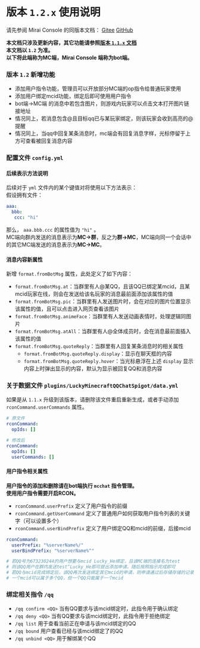 # 版本 `1.2.x` 使用说明

请先参阅 Mirai Console 的同版本文档：
[Gitee](https://gitee.com/lucky_he/mirai-console-plugin-lucky-minecraft-qqchat-mirai-console/)
[GitHub](https://github.com/ECLuckyHe/mirai-console-plugin-LuckyMinecraftQQChatMiraiConsole/)  

**本文档只涉及更新内容，其它功能请参照[版本 `1.1.x` 文档](1.1.x.md)**  
**本文档以 `1.2` 为准。**  
**以下将此端称为MC端，Mirai Console 端称为bot端。**

### 版本 `1.2` 新增功能
+ 添加用户指令功能，管理员可以开放部分MC端的op指令给普通玩家使用
+ 添加用户绑定mcid功能，绑定后即可使用用户指令
+ bot端->MC端 的消息中若包含图片，则游戏内玩家可以点击文本打开图片链接地址
+ 情况同上，若消息包含@且目标qq已与某玩家绑定，则该玩家会收到高亮的@提醒
+ 情况同上，当qq中回复某条消息时，mc端会有回复消息字样，光标停留于上方可查看被回复消息内容

### 配置文件 `config.yml`

#### 后续表示方法说明
后续对于 `yml` 文件内的某个键值对将使用以下方法表示：  
假设拥有文件：
```yaml
aaa:
  bbb:
   ccc: "hi"
```
那么， `aaa.bbb.ccc` 的属性值为 `"hi"` 。  
MC端向群内发送的消息表示为**MC->群**，反之为**群->MC**，MC端向同一个会话中的其它MC端发送的消息表示为**MC->MC**。

#### 消息内容新属性
新增 `format.fromBotMsg` 属性，此处定义了如下内容：
+ `format.fromBotMsg.at`：当群里有人@某QQ，且该QQ已绑定某mcid，且某mcid玩家在线，则会在发送给该名玩家的消息最前面添加该属性的值
+ `format.fromBotMsg.pic`：当群里有人发送图片时，会在对应的图片位置显示该属性的值，且可以点击进入网页查看该图片
+ `format.fromBotMsg.animeFace`：当群里有人发送动画表情时，处理逻辑同图片
+ `format.fromBotMsg.atAll`：当群里有人@全体成员时，会在消息最前面插入该属性的值
+ `format.fromBotMsg.quoteReply`：当群里有人回复某条消息时的相关属性
  + `format.fromBotMsg.quoteReply.display`：显示在聊天框的内容
  + `format.fromBotMsg.quoteReply.hover`：当光标悬浮在上述 `display` 显示内容上时弹出显示的内容，默认为显示被回复QQ和消息内容

### 关于数据文件 `plugins/LuckyMinecraftQQChatSpigot/data.yml`
如果是从 `1.1.x` 升级到该版本，请删除该文件重启重新生成，或者手动添加 `rconCommand.userCommands` 属性。
```yaml
# 原文件
rconCommand:
  opIds: []
```

```yaml
# 修改后
rconCommand:
  opIds: []
  userCommands: []
```

#### 用户指令相关属性
**用户指令的添加和删除请在bot端执行 `mcchat` 指令管理。**  
**使用用户指令需要开启RCON。**  
+ `rconCommand.userPrefix` 定义了用户指令的前缀
+ `rconCommand.getUserCommand` 定义了普通用户如何获取用户指令列表的关键字（可以设置多个）
+ `rconCommand.userBindPrefix` 定义了用户绑定QQ和mcid的前缀，后接mcid
```yaml
rconCommand:
  userPrefix: "%serverName%/"
  userBindPrefix: "%serverName%^"

# 若QQ号为673230244的用户想要与mcid Lucky_He绑定，且该MC端的连接名为test
# 则该QQ用户在群内发送test^Lucky_He即可提出添加申请，随后按照指示完成即可
# 若QQ与mcid完成绑定后，该QQ再次发送绑定其它mcid的申请，则申请通过后存储存储的记录是新的关系记录
# 一个mcid可以属于多个QQ，但一个QQ只能属于一个mcid
```

### 绑定相关指令 `/qq`
+ `/qq confirm <QQ>` 当有QQ要求与该mcid绑定时，此指令用于确认绑定
+ `/qq deny <QQ>` 当有QQ要求与该mcid绑定时，此指令用于拒绝绑定
+ `/qq list` 用于查看当前正在申请与该mcid绑定的QQ
+ `/qq bound` 用户查看已经与该mcid绑定了的QQ
+ `/qq unbind <QQ>` 用于解绑某个QQ

